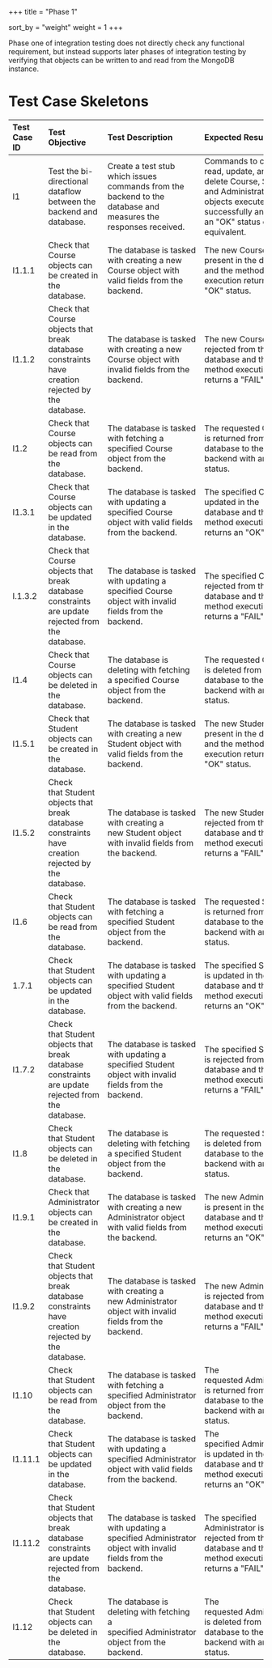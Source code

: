 +++
title = "Phase 1"

sort_by = "weight"
weight = 1
+++

Phase one of integration testing does not directly check any functional requirement, but instead supports later phases of integration testing by verifying that objects can be written to and read from the MongoDB instance.

# Test Case Skeletons

| **Test Case ID**   | **Test Objective**                                                                                 | **Test Description**                                                                                                    | **Expected Results**                                                                                                                                       |
| :----------------- | :------------------------------------------------------------------------------------------------- | :---------------------------------------------------------------------------------------------------------------------- | :--------------------------------------------------------------------------------------------------------------------------------------------------------- |
| I1                 | Test the bi-directional dataflow between the backend and database.                                 | Create a test stub which issues commands from the backend to the database and measures the responses received.          | Commands to create, read, update, and delete Course, Student, and Administrator objects execute successfully and return an "OK" status code or equivalent. |
| I1\.1.1            | Check that Course objects can be created in the database.                                          | The database is tasked with creating a new Course object with valid fields from the backend.                            | The new Course is present in the database and the method execution returns an "OK" status.                                                                 |
| I1\.1.2            | Check that Course objects that break database constraints have creation rejected by the database.  | The database is tasked with creating a new Course object with invalid fields from the backend.                          | The new Course is rejected from the database and the method execution returns a "FAIL" status.                                                             |
| I1\.2              | Check that Course objects can be read from the database.                                           | The database is tasked with fetching a specified Course object from the backend.                                        | The requested Course is returned from the database to the backend with an "OK" status.                                                                     |
| I1\.3.1            | Check that Course objects can be updated in the database.                                          | The database is tasked with updating a specified Course object with valid fields from the backend.                      | The specified Course is updated in the database and the method execution returns an "OK" status.                                                           |
| I.1\.3.2           | Check that Course objects that break database constraints are update rejected from the database.   | The database is tasked with updating a specified Course object with invalid fields from the backend.                    | The specified Course is rejected from the database and the method execution returns a "FAIL" status.                                                       |
| I1\.4              | Check that Course objects can be deleted in the database.                                          | The database is deleting with fetching a specified Course object from the backend.                                      | The requested Course is deleted from the database to the backend with an "OK" status.                                                                      |
| I1\.5.1            | Check that Student objects can be created in the database.                                         | The database is tasked with creating a new Student object with valid fields from the backend.                           | The new Student is present in the database and the method execution returns an "OK" status.                                                                |
| I1\.5.2            | Check that Student objects that break database constraints have creation rejected by the database. | The database is tasked with creating a new Student object with invalid fields from the backend.                         | The new Student is rejected from the database and the method execution returns a "FAIL" status.                                                            |
| I1\.6              | Check that Student objects can be read from the database.                                          | The database is tasked with fetching a specified Student object from the backend.                                       | The requested Student is returned from the database to the backend with an "OK" status.                                                                    |
| 1\.7.1             | Check that Student objects can be updated in the database.                                         | The database is tasked with updating a specified Student object with valid fields from the backend.                     | The specified Student is updated in the database and the method execution returns an "OK" status.                                                          |
| I1\.7.2            | Check that Student objects that break database constraints are update rejected from the database.  | The database is tasked with updating a specified Student object with invalid fields from the backend.                   | The specified Student is rejected from the database and the method execution returns a "FAIL" status.                                                      |
| I1\.8              | Check that Student objects can be deleted in the database.                                         | The database is deleting with fetching a specified Student object from the backend.                                     | The requested Student is deleted from the database to the backend with an "OK" status.                                                                     |
| I1\.9.1            | Check that Administrator objects can be created in the database.                                   | The database is tasked with creating a new Administrator object with valid fields from the backend.                     | The new Administrator is present in the database and the method execution returns an "OK" status.                                                          |
| I1\.9.2            | Check that Student objects that break database constraints have creation rejected by the database. | The database is tasked with creating a new Administrator object with invalid fields from the backend.                   | The new Administrator is rejected from the database and the method execution returns a "FAIL" status.                                                      |
| I1\.10             | Check that Student objects can be read from the database.                                          | The database is tasked with fetching a specified Administrator object from the backend.                                 | The requested Administrator is returned from the database to the backend with an "OK" status.                                                              |
| I1\.11.1           | Check that Student objects can be updated in the database.                                         | The database is tasked with updating a specified Administrator object with valid fields from the backend.               | The specified Administrator is updated in the database and the method execution returns an "OK" status.                                                    |
| I1\.11.2           | Check that Student objects that break database constraints are update rejected from the database.  | The database is tasked with updating a specified Administrator object with invalid fields from the backend.             | The specified Administrator is rejected from the database and the method execution returns a "FAIL" status.                                                |
| I1\.12             | Check that Student objects can be deleted in the database.                                         | The database is deleting with fetching a specified Administrator object from the backend.                               | The requested Administrator is deleted from the database to the backend with an "OK" status.                                                               |